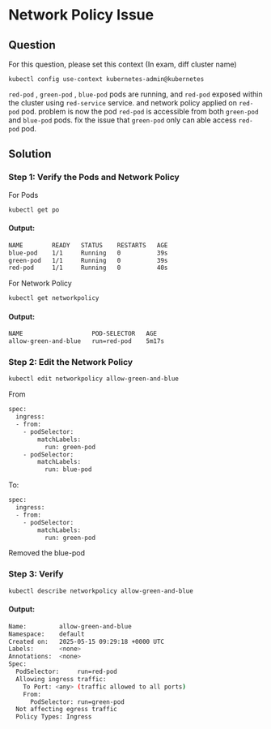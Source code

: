 # Network Policy Issue

## Question

For this question, please set this context (In exam, diff cluster name)

```kubectl config use-context kubernetes-admin@kubernetes```

```red-pod``` , ```green-pod``` , ```blue-pod``` pods are running, and ```red-pod``` exposed within the cluster using ```red-service```  service. and network policy applied on ```red-pod``` pod. problem is now the pod ```red-pod``` is accessible from both ```green-pod``` and ```blue-pod``` pods. fix the issue that ```green-pod``` only can able access ```red-pod``` pod.


## Solution

### Step 1: Verify the Pods and Network Policy
For Pods
```bash
kubectl get po
```

#### Output:
```bash
NAME        READY   STATUS    RESTARTS   AGE
blue-pod    1/1     Running   0          39s
green-pod   1/1     Running   0          39s
red-pod     1/1     Running   0          40s
```

For Network Policy

```bash
kubectl get networkpolicy
```

#### Output:
```bash
NAME                   POD-SELECTOR   AGE
allow-green-and-blue   run=red-pod    5m17s
```


### Step 2: Edit the Network Policy


```bash
kubectl edit networkpolicy allow-green-and-blue
```

From
```bash
spec:
  ingress:
  - from:
    - podSelector:
        matchLabels:
          run: green-pod
    - podSelector:
        matchLabels:
          run: blue-pod
```

To:
```bash
spec:
  ingress:
  - from:
    - podSelector:
        matchLabels:
          run: green-pod
```

Removed the blue-pod


### Step 3: Verify

```bash
kubectl describe networkpolicy allow-green-and-blue
```

#### Output:
```bash
Name:         allow-green-and-blue
Namespace:    default
Created on:   2025-05-15 09:29:18 +0000 UTC
Labels:       <none>
Annotations:  <none>
Spec:
  PodSelector:     run=red-pod
  Allowing ingress traffic:
    To Port: <any> (traffic allowed to all ports)
    From:
      PodSelector: run=green-pod
  Not affecting egress traffic
  Policy Types: Ingress
```